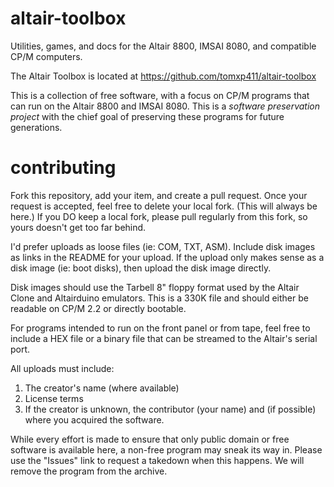 # altair-toolbox
Utilities, games, and docs for the Altair 8800, IMSAI 8080, and compatible CP/M computers. 

The Altair Toolbox is located at https://github.com/tomxp411/altair-toolbox

This is a collection of free software, with a focus on CP/M programs that can run on the Altair 8800 and IMSAI 8080. 
This is a _software preservation project_ with the chief goal of preserving these programs for future generations.

# contributing

Fork this repository, add your item, and create a pull request. Once your request is accepted, feel free to delete your local fork. 
(This will always be here.) If you DO keep a local fork, please pull regularly from this fork, so yours doesn't get 
too far behind.

I'd prefer uploads as loose files (ie: COM, TXT, ASM). Include disk images as links in the README for your upload. 
If the upload only makes sense as a disk image (ie: boot disks), then upload the disk image directly.

Disk images should use the Tarbell 8" floppy format used by the Altair Clone and Altairduino emulators. This is a 330K
file and should either be readable on CP/M 2.2 or directly bootable.

For programs intended to run on the front panel or from tape, feel free to include a HEX file or a binary file that can be
streamed to the Altair's serial port. 

All uploads must include:
1. The creator's name (where available)
2. License terms
3. If the creator is unknown, the contributor (your name) and (if possible) where you acquired the software.

While every effort is made to ensure that only public domain or free software is available here, a non-free program may
sneak its way in. Please use the "Issues" link to request a takedown when this happens. We will remove the program from
the archive.


